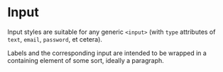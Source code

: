 # Input

Input styles are suitable for any generic `<input>` (with `type` attributes of
`text`, `email`, `password`, et cetera).

Labels and the corresponding input are intended to be wrapped in a containing
element of some sort, ideally a paragraph.
